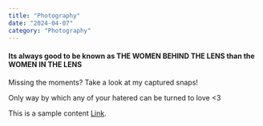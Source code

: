 ```yaml
---
title: "Photography"
date: "2024-04-07"
category: "Photography"
---
```


#### Its always good to be known as THE WOMEN BEHIND THE LENS than the WOMEN IN THE LENS

Missing the moments? Take a look at my captured snaps!

Only way by which any of your hatered can be turned to love <3

This is a sample content [Link](https://www.google.com).
